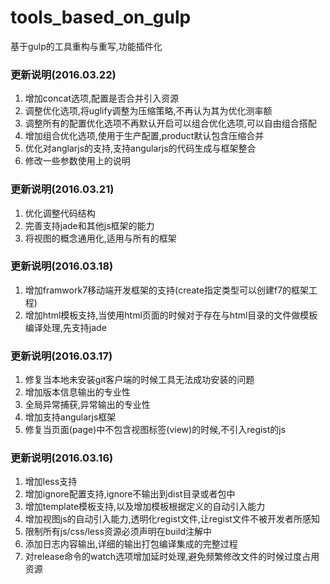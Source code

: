 # tools_based_on_gulp
基于gulp的工具重构与重写,功能插件化

### 更新说明(2016.03.22)

1. 增加concat选项,配置是否合并引入资源
2. 调整优化选项,将uglify调整为压缩策略,不再认为其为优化测率额
3. 调整所有的配置优化选项不再默认开启可以组合优化选项,可以自由组合搭配
4. 增加组合优化选项,使用于生产配置,product默认包含压缩合并
5. 优化对anglarjs的支持,支持angularjs的代码生成与框架整合
5. 修改一些参数使用上的说明

### 更新说明(2016.03.21)

1. 优化调整代码结构
2. 完善支持jade和其他js框架的能力
3. 将视图的概念通用化,适用与所有的框架

### 更新说明(2016.03.18)

1. 增加framwork7移动端开发框架的支持(create指定类型可以创建f7的框架工程)
2. 增加html模板支持,当使用html页面的时候对于存在与html目录的文件做模板编译处理,先支持jade

### 更新说明(2016.03.17)

1. 修复当本地未安装git客户端的时候工具无法成功安装的问题
2. 增加版本信息输出的专业性
3. 全局异常捕获,异常输出的专业性
4. 增加支持angularjs框架
5. 修复当页面(page)中不包含视图标签(view)的时候,不引入regist的js

### 更新说明(2016.03.16)

1. 增加less支持
2. 增加ignore配置支持,ignore不输出到dist目录或者包中
3. 增加template模板支持,以及增加模板根据定义的自动引入能力
4. 增加视图js的自动引入能力,透明化regist文件,让regist文件不被开发者所感知
5. 限制所有js/css/less资源必须声明在build注解中
6. 添加日志内容输出,详细的输出打包编译集成的完整过程
7. 对release命令的watch选项增加延时处理,避免频繁修改文件的时候过度占用资源